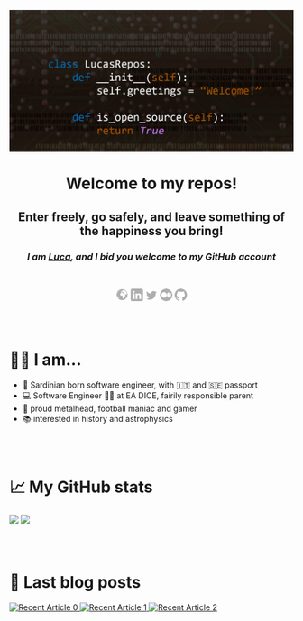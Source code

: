 <p align="center">
    <img align="center" src="./resources/banner-picture.jpg" alt="Banner picture" />
</p>


<p align="center">
    <h1 align="center">Welcome to my repos!</h1>
    <h2 align="center">Enter freely, go safely, and leave something of the happiness you bring!</h3>
    <h3 align="center"><i>I am <a target="_blank" href="https://www.lucaballore.com">Luca</a>, and I bid you welcome to my GitHub account</i></h2>
    <br />
    <p align="center">
        <a href="https://www.lucaballore.com" target="_blank"><img align="center" alt="lucaballore.com" width="22px" src="./resources/www.svg" /></a>
        <a href="https://www.linkedin.com/in/lucaballore/" target="_blank"><img align="center" alt="Luca Ballore | LinkedIn" width="22px" src="./resources/linkedin.svg" /></a>
        <a href="https://twitter.com/LBallore" target="_blank"><img align="center" alt="Luca Ballore | Twitter" width="22px" src="./resources/twitter.svg" /></a>
        <a href="https://blog.lucaballore.com" target="_blank"><img align="center" alt="Luca Ballore | Medium" width="22px" src="./resources/medium.svg" /></a>
        <a href="https://github.com/lucone83" target="_blank"><img align="center" alt="Luca Ballore | GitHub" width="22px" src="./resources/github.svg" /></a>
    </p>
</p>

<br />
<br />

<p align="center">
    <h1 align="left">👨‍💻 I am...</h1>
</p>

- :house_with_garden: Sardinian born software engineer, with 🇮🇹 and 🇸🇪 passport
- :computer: Software Engineer :man_technologist: at EA DICE, fairily responsible parent
- :rocket: proud metalhead, football maniac and gamer
- :books: interested in history and astrophysics

<br />
<br />

<p align="center">
    <h1 align="left">📈 My GitHub stats</h1>
    <img align="center" src="https://github-readme-stats.vercel.app/api?username=lucone83&show_icons=true&theme=dark&count_private=true&line_height=33" />
    <img align="center" src="https://github-readme-stats.vercel.app/api/top-langs/?username=lucone83&theme=dark&hide=jupyter%20notebook&count_private=true&line_height=40">
</p>

<br />
<br />

<p align="center">
    <h1 align="left">📝 Last blog posts</h1>
    <a target="_blank" href="https://github-readme-medium-recent-article.vercel.app/medium/@luca.ballore/0"><img src="https://github-readme-medium-recent-article.vercel.app/medium/@luca.ballore/0" alt="Recent Article 0">
    <a target="_blank" href="https://github-readme-medium-recent-article.vercel.app/medium/@luca.ballore/1"><img src="https://github-readme-medium-recent-article.vercel.app/medium/@luca.ballore/1" alt="Recent Article 1">
    <a target="_blank" href="https://github-readme-medium-recent-article.vercel.app/medium/@luca.ballore/2"><img src="https://github-readme-medium-recent-article.vercel.app/medium/@luca.ballore/2" alt="Recent Article 2">
</p>
